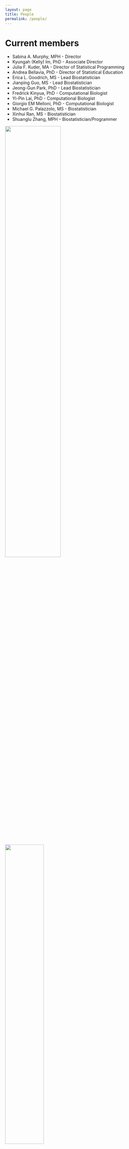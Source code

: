 ```yaml
---
layout: page
title: People
permalink: /people/
---
```


# Current members

- Sabina A. Murphy, MPH - Director 
- Kyungah (Kelly) Im, PhD - Associate Director
- Julia F. Kuder, MA - Director of Statistical Programming
- Andrea Bellavia, PhD -  Director of Statistical Education
- Erica L. Goodrich, MS - Lead Biostatistician
- Jianping Guo, MS - Lead Biostatistician
- Jeong-Gun Park, PhD - Lead Biostatistician
- Fredrick Kinyua, PhD - Computational Biologist
- Yi-Pin Lai, PhD - Computational Biologist
- Giorgio EM Melloni, PhD - Computational Biologist
- Michael G. Palazzolo, MS - Biostatistician
- Xinhui Ran, MS - Biostatistician
- Shuanglu Zhang, MPH – Biostatistician/Programmer

<img width="60%" heigth="60%" src="https://timibiostat.github.io/docs/timistats.png">

<img width="50%" heigth="50%" src="https://timibiostat.github.io/docs/dinner.jpg">

# Past members

- Minao Tang, MS - Lead Biostatistician
- Yared Gurmu, PhD - Lead Biostatistician
- Francesco Nordio, PhD - Lead Biostatistician
- Estella Kanevsky, MS - Lead Biostatistician
- Rose Hamershock, MS - Lead Biostatistician
- Ottavio Bianchi, MS - Intern
- Naveen Deenadayalu, MS - Programming Manager
- Marco Trevisan, MS - Intern 
- Ping He, MS - Lead Biostatistician
- Jing Zhou, MS - Lead Biostatistician

# Job openings and research opportunities
